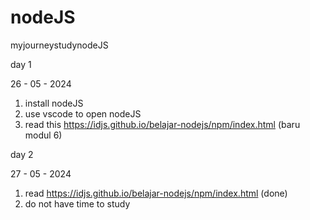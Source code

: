 # nodeJS
myjourneystudynodeJS


day 1 

26 - 05 - 2024


1. install nodeJS
2. use vscode to open nodeJS
3. read this https://idjs.github.io/belajar-nodejs/npm/index.html (baru modul 6)

day 2

27 - 05 - 2024

1. read https://idjs.github.io/belajar-nodejs/npm/index.html  (done)
2. do not have time to study
